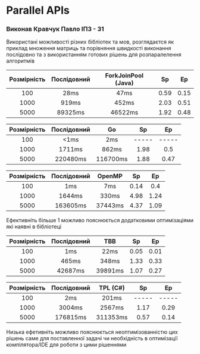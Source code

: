 # Parallel APIs

### Виконав Кравчук Павло ІПЗ - 31

Використані можливості різних бібліотек та мов, розглядаєтся як приклад множення матриць та порівняння швидкості виконання послідовно та з використанням готових рішень для розпаралелення алгоритмів

Розмірність | Послідовний | ForkJoinPool (Java)  |    Sp     |    Ep    
:----------:|:-----------:|:--------------------:|:---------:|:--------:
100         |28ms         |47ms                  |0.59       |0.15
1000        |919ms        |452ms                 |2.03       |0.51
5000        |89325ms      |46522ms               |1.92       |0.48

Розмірність | Послідовний |          Go          |    Sp     |    Ep    
:----------:|:-----------:|:--------------------:|:---------:|:--------:
100         |<1ms         |2ms                   |-----      |-----
1000        |1711ms       |862ms                 |1.98       |0.5
5000        |220480ms     |116700ms              |1.88       |0.47

Розмірність | Послідовний |        OpenMP        |    Sp     |    Ep    
:----------:|:-----------:|:--------------------:|:---------:|:--------:
100         |1ms          |7ms                   |0.14       |0.4
1000        |1644ms       |330ms                 |4.98       |1.24
5000        |163605ms     |37443ms               |4.37       |1.09

Ефективніть більше 1 можливо пояснюється додатковими оптимізаціями які наявні в бібліотеці

Розмірність | Послідовний |          TBB         |    Sp     |    Ep    
:----------:|:-----------:|:--------------------:|:---------:|:--------:
100         |1ms          |22ms                  |0.05       |0.01
1000        |465ms        |348ms                 |1.33       |0.33
5000        |42687ms      |39891ms               |1.07       |0.27

Розмірність | Послідовний |        TPL (C#)      |    Sp     |    Ep    
:----------:|:-----------:|:--------------------:|:---------:|:--------:
100         |2ms          |201ms                 |-----      |-----
1000        |3004ms       |2567ms                |1.17       |0.29
5000        |176815ms     |311353ms              |0.57       |0.14

Низька ефетивніть можливо пояснюється неоптимізованністю цих рішень саме для поставленної задачі чи необхідність в оптимізації компілятора/IDE для роботи з цими рішеннями